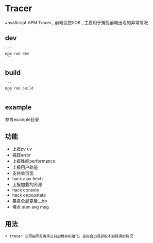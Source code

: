 # Tracer

JavaScript APM Tracer , 前端监控SDK , 主要用于捕捉前端出现的异常情况

## dev

    ```
    npm run dev
    ```

## build

    ```
    npm run build
    ```

## example

参考example目录

## 功能

* 上报pv uv
* 捕获error
* 上报性能performance
* 上报用户轨迹
* 支持单页面
* hack ajax fetch
* 上报加载的资源
* hack console
* hack onpopstate
* 暴露全局变量__bb
* 埋点 sum avg msg

## 用法

    > tracer 必须在所有类库之前加载并初始化。否则会出现抓取不到错误的情况

